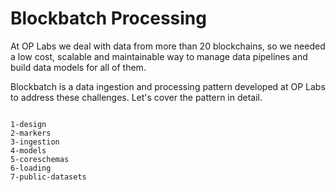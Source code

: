 # Blockbatch Processing


At OP Labs we deal with data from more than 20 blockchains, so we needed a low cost, scalable and
maintainable way to manage data pipelines and build data models for all of them.  

Blockbatch is a data ingestion and processing pattern developed at OP Labs to address these challenges.
Let's cover the pattern in detail.


```{toctree}

1-design
2-markers
3-ingestion
4-models
5-coreschemas
6-loading
7-public-datasets
```

